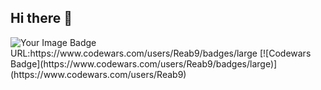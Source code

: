 ## Hi there 👋

<img src="https://tryhackme-badges.s3.amazonaws.com/KernelCrusader.png" alt="Your Image Badge" />
URL:https://www.codewars.com/users/Reab9/badges/large
[![Codewars Badge](https://www.codewars.com/users/Reab9/badges/large)](https://www.codewars.com/users/Reab9)
